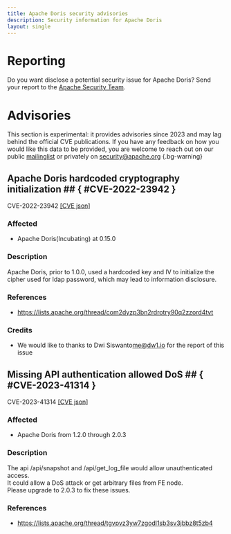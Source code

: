 ```yaml
---
title: Apache Doris security advisories
description: Security information for Apache Doris
layout: single
---
```


# Reporting

Do you want disclose a potential security issue for Apache Doris? Send your report to the [Apache Security Team](mailto:security@apache.org).

# Advisories

This section is experimental: it provides advisories since 2023 and may lag behind the official CVE publications. If you have any feedback on how you would like this data to be provided, you are welcome to reach out on our public [mailinglist](/mailinglist) or privately on [security@apache.org](mailto:security@apache.org)
{.bg-warning}

## Apache Doris hardcoded cryptography initialization ## { #CVE-2022-23942 }

CVE-2022-23942 [\[CVE json\]](./CVE-2022-23942.cve.json)

### Affected

* Apache Doris(Incubating) at 0.15.0


### Description

Apache Doris, prior to 1.0.0, used a hardcoded key and IV to initialize the cipher used for ldap password, which may lead to information disclosure.

### References
* https://lists.apache.org/thread/com2dyzp3bn2rdrotry90q2zzord4tvt


### Credits
* We would like to thanks to Dwi Siswanto<me@dw1.io> for the report of this issue


## Missing API authentication allowed DoS ## { #CVE-2023-41314 }

CVE-2023-41314 [\[CVE json\]](./CVE-2023-41314.cve.json)

### Affected

* Apache Doris from 1.2.0 through 2.0.3


### Description

The api /api/snapshot and /api/get_log_file would allow unauthenticated access.<br>It could allow a&nbsp;DoS attack or get arbitrary files from FE node.<br>Please&nbsp;upgrade to 2.0.3 to fix these issues.

### References
* https://lists.apache.org/thread/tgvpvz3yw7zgodl1sb3sv3jbbz8t5zb4
